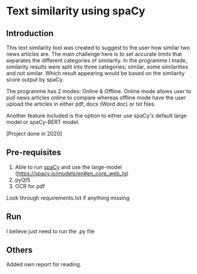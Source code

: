 # Text similarity using spaCy

## Introduction
This text similarity tool was created to suggest to the user how similar two news articles are. The main challenge here is to set accurate limits that separates the different categories of similarity. In the programme I made, similarity results were split into three categories; similar, some similarities and not similar. Which result appearing would be based on the similarity score output by spaCy.

The programme has 2 modes: Online & Offline. 
Online mode allows user to pull news articles online to compare whereas offline mode have the user upload the articles in either pdf, docx (Word doc) or txt files.

Another feature included is the option to either use spaCy's default large model or spaCy-BERT model.

[Project done in 2020]

## Pre-requisites
1) Able to run [spaCy](https://spacy.io/) and use the large-model (https://spacy.io/models/en#en_core_web_lg)
2) pyQt5
3) OCR for pdf

Look through requirements.txt if anything missing


## Run
I believe just need to run the .py file

## Others
Added own report for reading.
